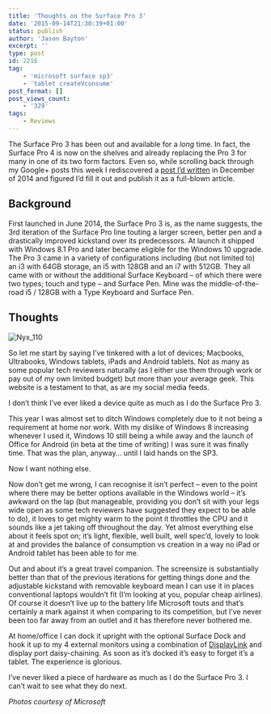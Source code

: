 ```yaml
---
title: 'Thoughts on the Surface Pro 3'
date: '2015-09-14T21:30:39+01:00'
status: publish
author: 'Jason Bayton'
excerpt: ''
type: post
id: 2216
tag:
    - 'microsoft surface sp3'
    - 'tablet createVconsume'
post_format: []
post_views_count:
    - '329'
tags:
    - Reviews
---
```

The Surface Pro 3 has been out and available for a *long* time. In fact, the Surface Pro 4 is now on the shelves and already replacing the Pro 3 for many in one of its two form factors. Even so, while scrolling back through my Google+ posts this week I rediscovered a [post I’d written](https://plus.google.com/u/0/+JasonBaytonX/posts/CAfbLrjfHvc) in December of 2014 and figured I’d fill it out and publish it as a full-blown article.

Background
----------

First launched in June 2014, the Surface Pro 3 is, as the name suggests, the 3rd iteration of the Surface Pro line touting a larger screen, better pen and a drastically improved kickstand over its predecessors. At launch it shipped with Windows 8.1 Pro and later became eligible for the Windows 10 upgrade. The Pro 3 came in a variety of configurations including (but not limited to) an i3 with 64GB storage, an i5 with 128GB and an i7 with 512GB. They all came with or without the additional Surface Keyboard – of which there were two types; touch and type – and Surface Pen. Mine was the middle-of-the-road i5 / 128GB with a Type Keyboard and Surface Pen.

Thoughts
--------

![Nyx_110](https://r2_worker.bayton.workers.dev/uploads/2015/09/Nyx_110.jpg)

So let me start by saying I’ve tinkered with a lot of devices; Macbooks, Ultrabooks, Windows tablets, iPads and Android tablets. Not as many as some popular tech reviewers naturally (as I either use them through work or pay out of my own limited budget) but more than your average geek. This website is a testament to that, as are my social media feeds.

I don’t think I’ve ever liked a device quite as much as I do the Surface Pro 3.

This year I was almost set to ditch Windows completely due to it not being a requirement at home nor work. With my dislike of Windows 8 increasing whenever I used it, Windows 10 still being a while away and the launch of Office for Android (in beta at the time of writing) I was sure it was finally time. That was the plan, anyway… until I laid hands on the SP3.

Now I want nothing else.

Now don’t get me wrong, I can recognise it isn’t perfect – even to the point where there may be better options available in the Windows world – it’s awkward on the lap (but manageable, providing you don’t sit with your legs wide open as some tech reviewers have suggested they expect to be able to do), it loves to get mighty warm to the point it throttles the CPU and it sounds like a jet taking off throughout the day. Yet almost everything else about it feels spot on; it’s light, flexible, well built, well spec’d, lovely to look at and provides the balance of consumption vs creation in a way no iPad or Android tablet has been able to for me.

Out and about it’s a great travel companion. The screensize is substantially better than that of the previous iterations for getting things done and the adjustable kickstand with removable keyboard mean I can use it in places conventional laptops wouldn’t fit (I’m looking at you, popular cheap airlines). Of course it doesn’t live up to the battery life Microsoft touts and that’s certainly a mark against it when comparing to its competition, but I’ve never been too far away from an outlet and it has therefore never bothered me.

At home/office I can dock it upright with the optional Surface Dock and hook it up to my 4 external monitors using a combination of [DisplayLink](http://www.displaylink.com/) and display port daisy-chaining. As soon as it’s docked it’s easy to forget it’s a tablet. The experience is glorious.

I’ve never liked a piece of hardware as much as I do the Surface Pro 3. I can’t wait to see what they do next.

*Photos courtesy of Microsoft*